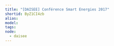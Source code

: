 ```yaml
---
title: "[DAISEE] Conférence Smart Energies 2017"
shortid: ByZ1CI4zb
alias:
model:
tags:
node: 
  - daisee
---
```

